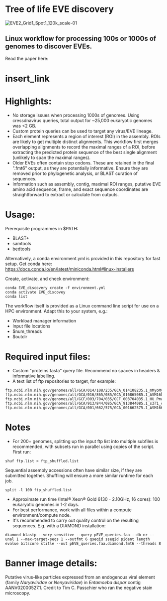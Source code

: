 # Tree of life EVE discovery

![EVE2_Grid1_Spot1_120k_scale-01](https://user-images.githubusercontent.com/27350062/185241664-aa96486b-e61e-423e-9264-c3fbd7d8625b.jpg)

## Linux workflow for processing 100s or 1000s of genomes to discover EVEs. 

Read the paper here:
# insert_link 

# Highlights:

- No storage issues when processing 1000s of genomes. Using cressdnavirus queries, total output for ~25,000 eukaryotic genomes was <2 GB.
- Custom protein queries can be used to target any virus/EVE lineage.
- Each element represents a region of interest (ROI) in the assembly. ROIs are likely to get multiple distinct alignments. This workflow first merges overlapping alignments to record the maximal ranges of a ROI, before extracting the predicted protein sequence of the best single alignment (unlikely to span the maximal ranges).
- Older EVEs often contain stop codons. These are retained in the final ".fmt6" output, as they are potentially informative. Ensure they are removed prior to phylogenetic analysis, or BLAST curation of sequences.
- Information such as assembly, contig, maximal ROI ranges, putative EVE amino acid sequence, frame, and exact sequence coordinates are straightforward to extract or calculate from outputs.

# Usage:

Prerequisite programmes in $PATH:
- BLAST+
- samtools
- bedtools

Alternatively, a conda environment.yml is provided in this repository for fast setup.
Get conda here:
https://docs.conda.io/en/latest/miniconda.html#linux-installers

Create, activate, and check environment:
```
conda EVE_discovery create -f environment.yml
conda activate EVE_discovey
conda list
```

The workflow itself is provided as a Linux command line script for use on a HPC environment. Adapt this to your system, e.g.:
- Workload manager information
- Input file locations
- $num_threads
- $outdir

# Required input files:
- Custom "proteins.fasta" query file. Recommend no spaces in headers & informative labelling.
- A text list of ftp repositories to target, for example:
```
ftp.ncbi.nlm.nih.gov/genomes/all/GCA/014/108/235/GCA_014108235.1_mMyoMyo1.p
ftp.ncbi.nlm.nih.gov/genomes/all/GCA/016/865/085/GCA_016865085.1_ASM1686508v1
ftp.ncbi.nlm.nih.gov/genomes/all/GCF/003/704/035/GCF_003704035.1_HU_Pman_2.1.3
ftp.ncbi.nlm.nih.gov/genomes/all/GCA/913/844/085/GCA_913844085.1_s3r1_clone4_genome
ftp.ncbi.nlm.nih.gov/genomes/all/GCA/001/662/575/GCA_001662575.1_ASM166257v1 
```

# Notes
- For 200+ genomes, splitting up the input ftp list into multiple subfiles is recommended, with subsets run in parallel using copies of the script.
First run: 
```
shuf ftp.list > ftp_shuffled.list
```
Sequential assembly accessions often have similar size, if they are submitted together. 
Shuffling will ensure a more similar runtime for each job.
```
split -l 100 ftp_shuffled.list
```
- Approximate run time (Intel® Xeon® Gold 6130 - 2.10GHz, 16 cores): 100 eukaryotic genomes in 1-2 days.
- For best performance, work with all files within a compute environment/compute node. 
- It's recommended to carry out quality control on the resulting sequences. E.g. with a DIAMOND installation:
```
diamond blastp --very-sensitive --query pEVE_queries.faa --db nr --unal 1 --max-target-seqs 1 --outfmt 6 qseqid sseqid pident length evalue bitscore stitle --out pEVE_queries.faa.diamond.fmt6 --threads 8
```

# Banner image details:

Putative virus-like particles expressed from an endogenous viral element (family *Naryaviridae* or *Nenyaviridae*) in *Entamoeba dispar* contig AANV02000527.1. 
Credit to Tim C. Passchier who ran the negative stain microscopy.

